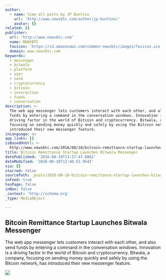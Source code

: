 ```yaml
---
author:
  - name: View all posts by JP Buntinx
    url: 'http://www.newsbtc.com/author/jp-buntinx/'
    avatar: {}
related: []
publisher:
  url: 'http://www.newsbtc.com'
  name: NEWSBTC
  favicon: 'https://s3.amazonaws.com/common-newsbtc/images/favicon.ico'
  domain: www.newsbtc.com
keywords:
  - messenger
  - bitwala
  - platform
  - user
  - send
  - cryptocurrency
  - bitcoin
  - interaction
  - funds
  - conversation
description: >-
  The web app messenger lets customers interact with each other, and also send
  funds by entering a command in the conversation windows. Innovation is a
  driving factor in the world of Bitcoin and cryptocurrency. Bitwala, a company,
  focusing on sending money quickly and safely by using the Bitcoin network, has
  introduced their new messenger feature.
inLanguage: en
app_links: []
isBasedOnUrl: >-
  http://www.newsbtc.com/2016/08/10/bitcoin-remittance-startup-launches-bitwala-messenger/
title: Bitcoin Remittance Startup Launches Bitwala Messenger
datePublished: '2016-08-10T13:37:47.888Z'
dateModified: '2016-08-10T12:48:52.954Z'
via: {}
starred: false
sourcePath: _posts/2016-08-10-bitcoin-remittance-startup-launches-bitwala-messenger.md
inFeed: true
hasPage: false
inNav: false
_context: 'http://schema.org'
_type: MediaObject

---
```

<article style=""><h1>Bitcoin Remittance Startup Launches Bitwala Messenger</h1><p>The web app messenger lets customers interact with each other, and also send funds by entering a command in the conversation windows. Innovation is a driving factor in the world of Bitcoin and cryptocurrency. Bitwala, a company, focusing on sending money quickly and safely by using the Bitcoin network, has introduced their new messenger feature.</p><img src="http://s3.amazonaws.com/main-newsbtc-images/2016/08/10132101/Bitwala-Messenger.jpg" /></article>